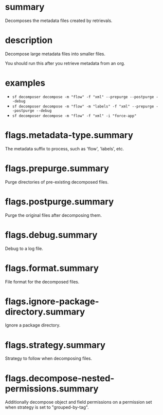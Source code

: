 # summary

Decomposes the metadata files created by retrievals.

# description

Decompose large metadata files into smaller files.

You should run this after you retrieve metadata from an org.

# examples

- `sf decomposer decompose -m "flow" -f "xml" --prepurge --postpurge --debug`
- `sf decomposer decompose -m "flow" -m "labels" -f "xml" --prepurge --postpurge --debug`
- `sf decomposer decompose -m "flow" -f "xml" -i "force-app"`

# flags.metadata-type.summary

The metadata suffix to process, such as 'flow', 'labels', etc.

# flags.prepurge.summary

Purge directories of pre-existing decomposed files.

# flags.postpurge.summary

Purge the original files after decomposing them.

# flags.debug.summary

Debug to a log file.

# flags.format.summary

File format for the decomposed files.

# flags.ignore-package-directory.summary

Ignore a package directory.

# flags.strategy.summary

Strategy to follow when decomposing files.

# flags.decompose-nested-permissions.summary

Additionally decompose object and field permissions on a permission set when strategy is set to "grouped-by-tag".
